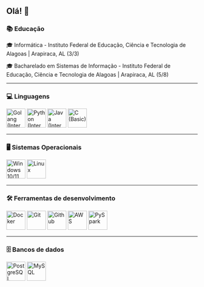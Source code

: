 ## Olá! 👋

### 📚 Educação

<p align="left">🎓 Informática - Instituto Federal de Educação, Ciência e Tecnologia de Alagoas | Arapiraca, AL (3/3)</p>
<p align="left">🎓 Bacharelado em Sistemas de Informação - Instituto Federal de Educação, Ciência e Tecnologia de Alagoas | Arapiraca, AL (5/8)</p>

---

### 💻 Linguagens

<div align="left">
  <img src="https://cdn.jsdelivr.net/gh/devicons/devicon/icons/go/go-original.svg" alt="Golang (Intermediate)" width="50" height="50"/>
  <img src="https://cdn.jsdelivr.net/gh/devicons/devicon/icons/python/python-original.svg" alt="Python (Intermediate)" width="50" height="50"/>
  <img src="https://cdn.jsdelivr.net/gh/devicons/devicon/icons/java/java-original.svg" alt="Java (Intermediate)" width="50" height="50"/>
  <img src="https://cdn.jsdelivr.net/gh/devicons/devicon/icons/c/c-original.svg" alt="C (Basic)" width="50" height="50"/>
</div>

---

### 🖥️ Sistemas Operacionais

<div align="left">
  <img src="https://cdn.jsdelivr.net/gh/devicons/devicon/icons/windows8/windows8-original.svg" alt="Windows 10/11" width="50" height="50"/>
  <img src="https://cdn.jsdelivr.net/gh/devicons/devicon/icons/linux/linux-original.svg" alt="Linux" width="50" height="50"/>
</div>

---

### 🛠️ Ferramentas de desenvolvimento

<div align="left">
  <img src="https://cdn.jsdelivr.net/gh/devicons/devicon/icons/docker/docker-original.svg" alt="Docker" width="50" height="50"/>
  <img src="https://cdn.jsdelivr.net/gh/devicons/devicon/icons/git/git-original.svg" alt="Git" width="50" height="50"/>
  <img src="https://cdn.jsdelivr.net/gh/devicons/devicon/icons/github/github-original.svg" alt="Github" width="50" height="50"/>
  <img src="https://cdn.jsdelivr.net/gh/devicons/devicon/icons/amazonwebservices/amazonwebservices-original-wordmark.svg" alt="AWS" width="50" height="50"/>
  <img src="https://upload.wikimedia.org/wikipedia/commons/f/f3/Apache_Spark_logo.svg" alt="PySpark" width="50" height="50"/>
</div>

---

### 🗄️ Bancos de dados

<div align="left">
  <img src="https://cdn.jsdelivr.net/gh/devicons/devicon/icons/postgresql/postgresql-original.svg" alt="PostgreSQL" width="50" height="50"/>
  <img src="https://cdn.jsdelivr.net/gh/devicons/devicon/icons/mysql/mysql-original.svg" alt="MySQL" width="50" height="50"/>
</div>

